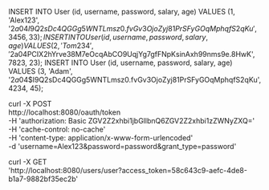 INSERT INTO User (id, username, password, salary, age) VALUES (1, 'Alex123', '$2a$04$I9Q2sDc4QGGg5WNTLmsz0.fvGv3OjoZyj81PrSFyGOqMphqfS2qKu', 3456, 33);
INSERT INTO User (id, username, password, salary, age) VALUES (2, 'Tom234', '$2a$04$PCIX2hYrve38M7eOcqAbCO9UqjYg7gfFNpKsinAxh99nms9e.8HwK', 7823, 23);
INSERT INTO User (id, username, password, salary, age) VALUES (3, 'Adam', '$2a$04$I9Q2sDc4QGGg5WNTLmsz0.fvGv3OjoZyj81PrSFyGOqMphqfS2qKu', 4234, 45);

curl -X POST \
  http://localhost:8080/oauth/token \
  -H 'authorization: Basic ZGV2Z2xhbi1jbGllbnQ6ZGV2Z2xhbi1zZWNyZXQ=' \
  -H 'cache-control: no-cache' \
  -H 'content-type: application/x-www-form-urlencoded' \
  -d 'username=Alex123&password=password&grant_type=password'
  
curl -X GET \
  'http://localhost:8080/users/user?access_token=58c643c9-aefc-4de8-b1a7-9882bf35ec2b'